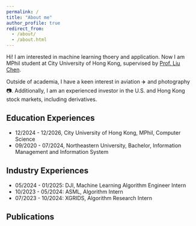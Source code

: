 ```yaml
---
permalink: /
title: "About me"
author_profile: true
redirect_from: 
  - /about/
  - /about.html
---
```


Hi! I am interested in machine learning thoery and application. Now I am MPhil student at City University of Hong Kong, supervised by [Prof. Liu Chen](https://liuchen1993.cn/). 

Outside of academia, I have a keen interest in aviation ✈️ and photography 📷. Additionally, I am an experienced investor in the U.S. and Hong Kong stock markets, including derivatives.

## Education Experiences
- 12/2024 - 12/2026, City University of Hong Kong, MPhil, Computer Science
- 09/2020 - 07/2024, Northeastern University, Bachelor, Information Management and Information System

## Industry Experiences
* 05/2024 - 01/2025: DJI, Machine Learning Algorithm Engineer Intern
* 10/2023 - 05/2024: ASML, Algorithm Intern
* 07/2023 - 10/2024: XGRIDS, Algorithm Research Intern

## Publications

